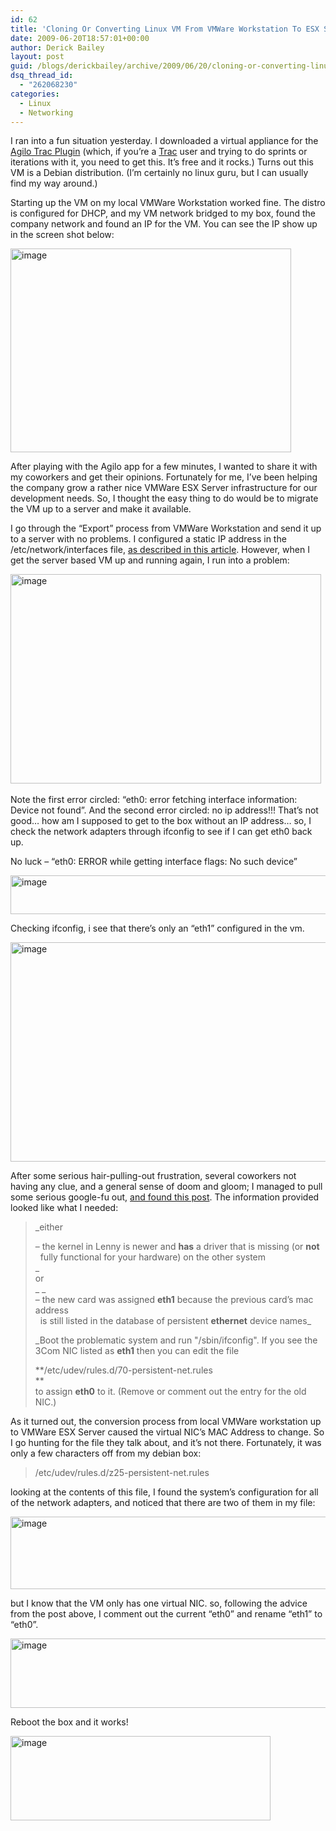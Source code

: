```yaml
---
id: 62
title: 'Cloning Or Converting Linux VM From VMWare Workstation To ESX Server: ETH0 Gone. ETH1 Available?'
date: 2009-06-20T18:57:01+00:00
author: Derick Bailey
layout: post
guid: /blogs/derickbailey/archive/2009/06/20/cloning-or-converting-linux-vm-from-vmware-workstation-to-esx-server-eth0-gone-eth1-available.aspx
dsq_thread_id:
  - "262068230"
categories:
  - Linux
  - Networking
---
```

I ran into a fun situation yesterday. I downloaded a virtual appliance for the [Agilo Trac Plugin](http://www.agile42.com/cms/pages/agilo/) (which, if you’re a [Trac](http://trac.edgewall.org/) user and trying to do sprints or iterations with it, you need to get this. It’s free and it rocks.) Turns out this VM is a Debian distribution. (I’m certainly no linux guru, but I can usually find my way around.)

Starting up the VM on my local VMWare Workstation worked fine. The distro is configured for DHCP, and my VM network bridged to my box, found the company network and found an IP for the VM. You can see the IP show up in the screen shot below:

[<img style="border-right: 0px;border-top: 0px;border-left: 0px;border-bottom: 0px" height="326" alt="image" src="http://lostechies.com/derickbailey/files/2011/03/image_thumb_188BD95A.png" width="449" border="0" />](http://lostechies.com/derickbailey/files/2011/03/image_6ACE3661.png) 

After playing with the Agilo app for a few minutes, I wanted to share it with my coworkers and get their opinions. Fortunately for me, I’ve been helping the company grow a rather nice VMWare ESX Server infrastructure for our development needs. So, I thought the easy thing to do would be to migrate the VM up to a server and make it available.

I go through the “Export” process from VMWare Workstation and send it up to a server with no problems. I configured a static IP address in the /etc/network/interfaces file, [as described in this article](http://www.cyberciti.biz/tips/howto-ubuntu-linux-convert-dhcp-network-configuration-to-static-ip-configuration.html). However, when I get the server based VM up and running again, I run into a problem:

[<img style="border-right: 0px;border-top: 0px;border-left: 0px;border-bottom: 0px" height="335" alt="image" src="http://lostechies.com/derickbailey/files/2011/03/image_thumb_27FEC55C.png" width="497" border="0" />](http://lostechies.com/derickbailey/files/2011/03/image_03B9E0DA.png)&#160; 

Note the first error circled: “eth0: error fetching interface information: Device not found”. And the second error circled: no ip address!!! That’s not good… how am I supposed to get to the box without an IP address… so, I check the network adapters through ifconfig to see if I can get eth0 back up. 

No luck &#8211; “eth0: ERROR while getting interface flags: No such device”

[<img style="border-right: 0px;border-top: 0px;border-left: 0px;border-bottom: 0px" height="62" alt="image" src="http://lostechies.com/derickbailey/files/2011/03/image_thumb_249D2DB4.png" width="552" border="0" />](http://lostechies.com/derickbailey/files/2011/03/image_3E0530EE.png) 

Checking ifconfig, i see that there’s only an “eth1” configured in the vm.

[<img style="border-right: 0px;border-top: 0px;border-left: 0px;border-bottom: 0px" height="351" alt="image" src="http://lostechies.com/derickbailey/files/2011/03/image_thumb_5FC0E3B2.png" width="507" border="0" />](http://lostechies.com/derickbailey/files/2011/03/image_2F5A8509.png) 

After some serious hair-pulling-out frustration, several coworkers not having any clue, and a general sense of doom and gloom; I managed to pull some serious google-fu out, [and found this post](http://www.nabble.com/Changing-NIC-in-existing-Server-results-in-no-ETH0-td19956170.html). The information provided looked like what I needed:

> _either </p> 
> 
> &#8211; the kernel in Lenny is newer and **has** a driver that is missing (or **not**   
> &#160; fully functional for your hardware) on the other system   
> </em>       _  
> or   
>_        _  
> &#8211; the new card was assigned **eth1** because the previous card&#8217;s mac address   
> &#160; is still listed in the database of persistent **ethernet** device names_ 
> 
> _Boot the problematic system and run "/sbin/ifconfig". If you see the   
> 3Com NIC listed as **eth1** then you can edit the file </p> 
> 
> **/etc/udev/rules.d/70-persistent-net.rules   
>**   
> to assign **eth0** to it. (Remove or comment out the entry for the old NIC.) </em></blockquote> 
> 
> As it turned out, the conversion process from local VMWare workstation up to VMWare ESX Server caused the virtual NIC’s MAC Address to change. So I go hunting for the file they talk about, and it’s not there. Fortunately, it was only a few characters off from my debian box:
> 
> > /etc/udev/rules.d/z25-persistent-net.rules
> 
> looking at the contents of this file, I found the system’s configuration for all of the network adapters, and noticed that there are two of them in my file:
> 
> [<img style="border-right: 0px;border-top: 0px;border-left: 0px;border-bottom: 0px" height="116" alt="image" src="http://lostechies.com/derickbailey/files/2011/03/image_thumb_66B0706A.png" width="733" border="0" />](http://lostechies.com/derickbailey/files/2011/03/image_6EA812CC.png) 
> 
> but I know that the VM only has one virtual NIC. so, following the advice from the post above, I comment out the current “eth0” and rename “eth1” to “eth0”.
> 
> [<img style="border-right: 0px;border-top: 0px;border-left: 0px;border-bottom: 0px" height="111" alt="image" src="http://lostechies.com/derickbailey/files/2011/03/image_thumb_532310C9.png" width="733" border="0" />](http://lostechies.com/derickbailey/files/2011/03/image_2D2D6073.png) 
> 
> Reboot the box and it works!
> 
> [<img style="border-right: 0px;border-top: 0px;border-left: 0px;border-bottom: 0px" height="135" alt="image" src="http://lostechies.com/derickbailey/files/2011/03/image_thumb_3D59286C.png" width="416" border="0" />](http://lostechies.com/derickbailey/files/2011/03/image_19A000D2.png)